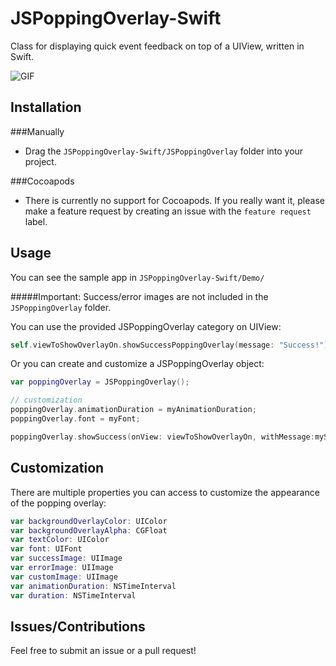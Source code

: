 JSPoppingOverlay-Swift
======================

Class for displaying quick event feedback on top of a UIView, written in Swift.

![GIF](http://i.imgur.com/nPsKxk8.gif)

Installation
-

###Manually

- Drag the `JSPoppingOverlay-Swift/JSPoppingOverlay` folder into your project.

###Cocoapods

- There is currently no support for Cocoapods. If you really want it, please make a feature request by creating an issue with the `feature request` label.

Usage
-

You can see the sample app in `JSPoppingOverlay-Swift/Demo/`

#####Important: Success/error images are not included in the `JSPoppingOverlay` folder.

You can use the provided JSPoppingOverlay category on UIView:
```swift
self.viewToShowOverlayOn.showSuccessPoppingOverlay(message: "Success!")
```

Or you can create and customize a JSPoppingOverlay object:
```swift
var poppingOverlay = JSPoppingOverlay();

// customization
poppingOverlay.animationDuration = myAnimationDuration;
poppingOverlay.font = myFont;

poppingOverlay.showSuccess(onView: viewToShowOverlayOn, withMessage:mySuccessMessage)
```

Customization
- 

There are multiple properties you can access to customize the appearance of the popping overlay:
```swift
var backgroundOverlayColor: UIColor
var backgroundOverlayAlpha: CGFloat
var textColor: UIColor
var font: UIFont
var successImage: UIImage
var errorImage: UIImage
var customImage: UIImage
var animationDuration: NSTimeInterval
var duration: NSTimeInterval
```

Issues/Contributions
-

Feel free to submit an issue or a pull request!
